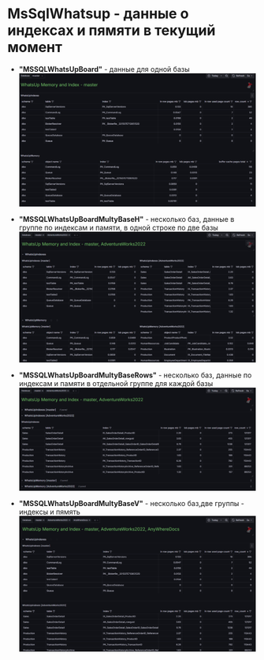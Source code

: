 # MsSqlWhatsup - данные о индексах и пямяти в текущий момент

- **"MSSQLWhatsUpBoard"** - данные для одной базы
![](img/whatsup_single.png)

- **"MSSQLWhatsUpBoardMultyBaseH"** - несколько баз, данные в группе по индексам и памяти, в одной строке по две базы
![](img/whatsup_multydbcol.png)

- **"MSSQLWhatsUpBoardMultyBaseRows"** - несколько баз, данные по индексам и памяти в отдельной группе для каждой базы
![](img/whatsup_multydbrow.png)

- **"MSSQLWhatsUpBoardMultyBaseV"** - несколько баз,две группы - индексы и пямять  
![](img/whatsup_multydbrowbyrow.png)
